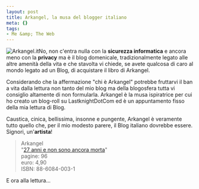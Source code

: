 ```yaml
--- 
layout: post
title: Arkangel, la musa del blogger italiano
meta: {}
tags: 
- Me &amp; The Web
---
```

![Arkangel.it](http://www.lastknight.com//download/20060924_Arkangel.jpg)No, non c'entra nulla con la **sicurezza informatica** e ancora meno con la **privacy** ma è il blog domenicale, tradizionalmente legato alle altre amenità della vita e che stavolta vi chiede, se avete qualcosa di caro al mondo legato ad un Blog, di acquistare il libro di Arkangel.  

Considerando che la affermazione "chi è Arkangel" potrebbe fruttarvi il ban a vita dalla lettura non tanto del mio blog ma della blogosfera tutta vi consiglio altamente di non formularla. Arkangel è la musa ispiratrice per cui ho creato un blog-roll su LastknightDotCom ed è un appuntamento fisso della mia lettura di Blog.  

Caustica, cinica, bellissima, insonne e pungente, Arkangel è veramente tutto quello che, per il mio modesto parere, il Blog italiano dovrebbe essere. Signori, un'**artista**!

> Arkangel  
> "[27 anni e non sono ancora morta](http://www.scrittomisto.it/20060301/arkangel/)"  
> pagine: 96  
> euro: 4,90  
> ISBN: 88-6084-003-1  

E ora alla lettura... 
